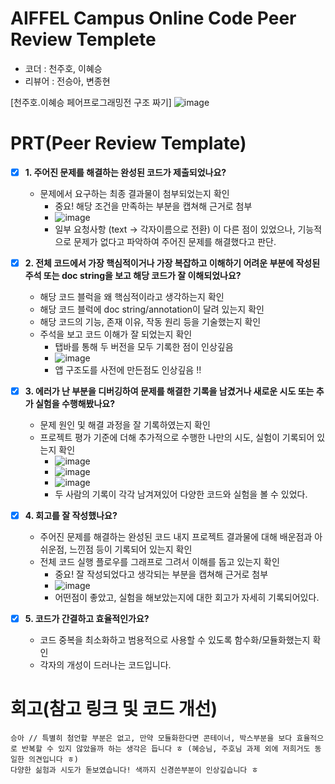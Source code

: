 # AIFFEL Campus Online Code Peer Review Templete
- 코더 : 천주호, 이혜승
- 리뷰어 : 전승아, 변종현

[천주호.이혜승 페어프로그래밍전 구조 짜기]
![image](https://github.com/user-attachments/assets/0a725dc7-9b47-4fee-b996-8bddbc67c5ff)


# PRT(Peer Review Template)
- [x]  **1. 주어진 문제를 해결하는 완성된 코드가 제출되었나요?**
    - 문제에서 요구하는 최종 결과물이 첨부되었는지 확인
        - 중요! 해당 조건을 만족하는 부분을 캡쳐해 근거로 첨부
        - ![image](https://github.com/user-attachments/assets/fb4db023-7f92-454f-aea2-c7acda76aae1)
        - 일부 요청사항 (text -> 각자이름으로 전환) 이 다른 점이 있었으나, 기능적으로 문제가 없다고 파악하여 주어진 문제를 해결했다고 판단. 

    
- [x]  **2. 전체 코드에서 가장 핵심적이거나 가장 복잡하고 이해하기 어려운 부분에 작성된 
주석 또는 doc string을 보고 해당 코드가 잘 이해되었나요?**
    - 해당 코드 블럭을 왜 핵심적이라고 생각하는지 확인
    - 해당 코드 블럭에 doc string/annotation이 달려 있는지 확인
    - 해당 코드의 기능, 존재 이유, 작동 원리 등을 기술했는지 확인
    - 주석을 보고 코드 이해가 잘 되었는지 확인
        - 탭바를 통해 두 버전을 모두 기록한 점이 인상깊음
        - ![image](https://github.com/user-attachments/assets/77818f4f-14ee-4500-93e5-bf25b25e334a)
        - 앱 구조도를 사전에 만든점도 인상깊음 !!
        
- [x]  **3. 에러가 난 부분을 디버깅하여 문제를 해결한 기록을 남겼거나
새로운 시도 또는 추가 실험을 수행해봤나요?**
    - 문제 원인 및 해결 과정을 잘 기록하였는지 확인
    - 프로젝트 평가 기준에 더해 추가적으로 수행한 나만의 시도, 
    실험이 기록되어 있는지 확인
        - ![image](https://github.com/user-attachments/assets/c7b9f53e-ff35-4f82-9455-584d661a16b1)
        - ![image](https://github.com/user-attachments/assets/e5656be1-6193-4ac4-9448-484c10541324)
        - ![image](https://github.com/user-attachments/assets/88982499-19a5-4fa9-9f8c-7861b0fa5b56)
        - 두 사람의 기록이 각각 남겨져있어 다양한 코드와 실험을 볼 수 있었다. 

        
- [x]  **4. 회고를 잘 작성했나요?**
    - 주어진 문제를 해결하는 완성된 코드 내지 프로젝트 결과물에 대해
    배운점과 아쉬운점, 느낀점 등이 기록되어 있는지 확인
    - 전체 코드 실행 플로우를 그래프로 그려서 이해를 돕고 있는지 확인
        - 중요! 잘 작성되었다고 생각되는 부분을 캡쳐해 근거로 첨부
        - ![image](https://github.com/user-attachments/assets/dfe77bdd-593c-4c8b-a344-7852e179888b)
        - 어떤점이 좋았고, 실험을 해보았는지에 대한 회고가 자세히 기록되어있다. 
        
- [x]  **5. 코드가 간결하고 효율적인가요?**
      - 코드 중복을 최소화하고 범용적으로 사용할 수 있도록 함수화/모듈화했는지 확인
      - 각자의 개성이 드러나는 코드입니다.


# 회고(참고 링크 및 코드 개선)
```
승아 // 특별히 첨언할 부분은 없고, 만약 모듈화한다면 콘테이너, 박스부분을 보다 효율적으로 반복할 수 있지 않았을까 하는 생각은 듭니다 ㅎ (혜승님, 주호님 과제 외에 저희거도 동일한 의견입니다 ㅎ) 
다양한 싦험과 시도가 돋보였습니다! 색까지 신경쓴부분이 인상깊습니다 ㅎ

```
